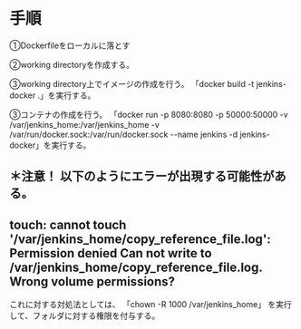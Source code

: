 # 手順

➀Dockerfileをローカルに落とす

➁working directoryを作成する。

➂working directory上でイメージの作成を行う。
「docker build -t jenkins-docker .」を実行する。

➂コンテナの作成を行う。
「docker run -p 8080:8080 -p 50000:50000 -v /var/jenkins_home:/var/jenkins_home -v /var/run/docker.sock:/var/run/docker.sock --name jenkins -d jenkins-docker」を実行する。

＊注意！
以下のようにエラーが出現する可能性がある。
----
touch: cannot touch '/var/jenkins_home/copy_reference_file.log': Permission denied
Can not write to /var/jenkins_home/copy_reference_file.log. Wrong volume permissions?
----
これに対する対処法としては、
「chown -R 1000 /var/jenkins_home」
を実行して、フォルダに対する権限を付与する。

